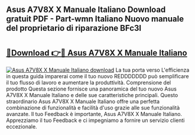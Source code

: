 ## Asus A7V8X X Manuale Italiano Download gratuit PDF - Part-wmn Italiano Nuovo manuale del proprietario di riparazione BFc3l

# <h2><a href="http://dfai5il.blite.top/?on=Asus+A7V8X+X+Manuale+Italiano">🔗Download 👉🔴 Asus A7V8X X Manuale Italiano</a></h2>

[![Asus A7V8X X Manuale Italiano download](https://i.imgur.com/lujVjoI.png)](http://dfai5il.blite.top/?on=Asus+A7V8X+X+Manuale+Italiano)
La tua porta verso L'efficienza in questa guida imparerai come il tuo nuovo REDDDDDDD può semplificare il tuo flusso di lavoro e aumentare la produttività. Comprensione del prodotto Questa sezione fornisce una panoramica del tuo nuovo Asus A7V8X X Manuale Italiano e delle sue caratteristiche principali. Questo straordinario Asus A7V8X X Manuale Italiano offre una perfetta combinazione di funzionalità e facilità d'uso grazie alle sue funzionalità avanzate. Il tuo Feedback è importante, Asus A7V8X X Manuale Italiano. Apprezziamo il tuo Feedback e ci impegniamo a fornire un servizio clienti eccezionale.
